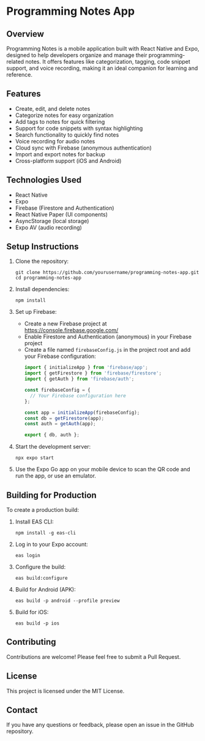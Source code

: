 # Programming Notes App

## Overview

Programming Notes is a mobile application built with React Native and Expo, designed to help developers organize and manage their programming-related notes. It offers features like categorization, tagging, code snippet support, and voice recording, making it an ideal companion for learning and reference.

## Features

- Create, edit, and delete notes
- Categorize notes for easy organization
- Add tags to notes for quick filtering
- Support for code snippets with syntax highlighting
- Search functionality to quickly find notes
- Voice recording for audio notes
- Cloud sync with Firebase (anonymous authentication)
- Import and export notes for backup
- Cross-platform support (iOS and Android)

## Technologies Used

- React Native
- Expo
- Firebase (Firestore and Authentication)
- React Native Paper (UI components)
- AsyncStorage (local storage)
- Expo AV (audio recording)

## Setup Instructions

1. Clone the repository:
   ```
   git clone https://github.com/yourusername/programming-notes-app.git
   cd programming-notes-app
   ```

2. Install dependencies:
   ```
   npm install
   ```

3. Set up Firebase:
   - Create a new Firebase project at https://console.firebase.google.com/
   - Enable Firestore and Authentication (anonymous) in your Firebase project
   - Create a file named `firebaseConfig.js` in the project root and add your Firebase configuration:
     ```javascript
     import { initializeApp } from 'firebase/app';
     import { getFirestore } from 'firebase/firestore';
     import { getAuth } from 'firebase/auth';

     const firebaseConfig = {
       // Your Firebase configuration here
     };

     const app = initializeApp(firebaseConfig);
     const db = getFirestore(app);
     const auth = getAuth(app);

     export { db, auth };
     ```

4. Start the development server:
   ```
   npx expo start
   ```

5. Use the Expo Go app on your mobile device to scan the QR code and run the app, or use an emulator.

## Building for Production

To create a production build:

1. Install EAS CLI:
   ```
   npm install -g eas-cli
   ```

2. Log in to your Expo account:
   ```
   eas login
   ```

3. Configure the build:
   ```
   eas build:configure
   ```

4. Build for Android (APK):
   ```
   eas build -p android --profile preview
   ```

5. Build for iOS:
   ```
   eas build -p ios
   ```

## Contributing

Contributions are welcome! Please feel free to submit a Pull Request.

## License

This project is licensed under the MIT License.

## Contact

If you have any questions or feedback, please open an issue in the GitHub repository.